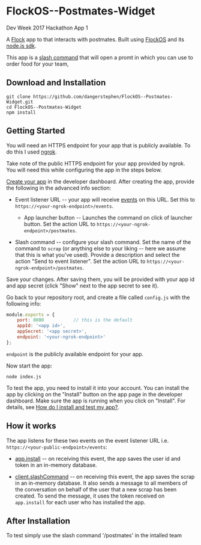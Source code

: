# FlockOS--Postmates-Widget
Dev Week 2017 Hackathon App 1

A [Flock][] app to that interacts with postmates. Built using [FlockOS][] and its [node.js sdk][].

This app is a [slash command][] that will open a promt in which you can use to order food for your team,


## Download and Installation

```
git clone https://github.com/dangerstephen/FlockOS--Postmates-Widget.git
cd FlockOS--Postmates-Widget
npm install
```

## Getting Started

You will need an HTTPS endpoint for your app that is publicly available. To do this I used 
[ngrok][].

Take note of the public HTTPS endpoint for your app provided by ngrok. You will need this while configuring the app in the steps
below.

[Create your app](https://docs.flock.co/display/flockos/Creating+an+App) in the
developer dashboard. After creating the app, provide the following in the
advanced info section:

* Event listener URL -- your app will receive [events][] on this URL. Set this to
  `https://<your-ngrok-endpoint>/events`.
  
  * App launcher button -- Launches the command on click of launcher button. Set the action URL to
  `https://<your-ngrok-endpoint>/postmates`.
  

* Slash command -- configure your slash command. Set the name of the command to
  `scrap` (or anything else to your liking -- here we assume that this is what
  you've used). Provide a description and select the action "Send to event listener". 
  Set the action URL to `https://<your-ngrok-endpoint>/postmates`.


Save your changes. After saving them, you will be provided with your app id and
app secret (click "Show" next to the app secret to see it).

Go back to your repository root, and create a file called `config.js` with the
following info:

```js
module.exports = {
    port: 8080           // this is the default
    appId: '<app id>',
    appSecret: '<app secret>',
    endpoint: '<your-ngrok-endpoint>'
};
```

`endpoint` is the publicly available endpoint for your app.

Now start the app:

```
node index.js
```

To test the app, you need to install it into your account. You can
install the app by clicking on the "Install" button on the app page in
the developer dashboard. Make sure the app is running when you click
on "Install". For details, see [How do I install and test my
app?](https://docs.flock.co/display/flockos/Creating+an+App#CreatinganApp-AppInstallation).

## How it works

The app listens for these two events on the event listener URL
i.e. `https://<your-public-endpoint>/events`:

* [app.install][] -- on receiving this event, the app saves the user id and
  token in an in-memory database.

* [client.slashCommand][] -- on receiving this event, the app saves the scrap in
  an in-memory database. It also sends a message to all members of the
  conversation on behalf of the user that a new scrap has been created. To send
  the message, it uses the token received on `app.install` for each user who
  has installed the app.

## After Installation 
To test simply use the slash command '/postmates' in the intalled team

[flock]: https://flock.co
[flockos]: https://docs.flock.co
[node.js sdk]: https://github.com/flockchat/flockos-node-sdk
[ngrok]: https://ngrok.com
[events]: https://docs.flock.co/display/flockos/Events
[slash command]: https://docs.flock.co/display/flockos/Slash+Commands
[chat tab button]: https://docs.flock.co/display/flockos/Chat+Tab+Buttons
[widget]: https://docs.flock.co/display/flockos/Widgets
[app.install]: https://docs.flock.co/display/flockos/app.install
[client.slashCommand]: https://docs.flock.co/display/flockos/client.slashCommand

